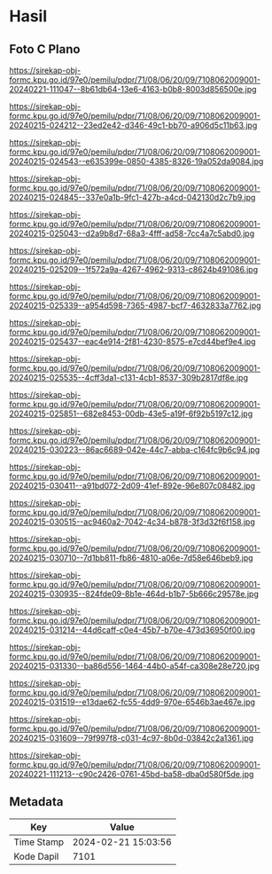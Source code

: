 # Hasil

## Foto C Plano

https://sirekap-obj-formc.kpu.go.id/97e0/pemilu/pdpr/71/08/06/20/09/7108062009001-20240221-111047--8b61db64-13e6-4163-b0b8-8003d856500e.jpg

https://sirekap-obj-formc.kpu.go.id/97e0/pemilu/pdpr/71/08/06/20/09/7108062009001-20240215-024212--23ed2e42-d346-49c1-bb70-a906d5c11b63.jpg

https://sirekap-obj-formc.kpu.go.id/97e0/pemilu/pdpr/71/08/06/20/09/7108062009001-20240215-024543--e635399e-0850-4385-8326-19a052da9084.jpg

https://sirekap-obj-formc.kpu.go.id/97e0/pemilu/pdpr/71/08/06/20/09/7108062009001-20240215-024845--337e0a1b-9fc1-427b-a4cd-042130d2c7b9.jpg

https://sirekap-obj-formc.kpu.go.id/97e0/pemilu/pdpr/71/08/06/20/09/7108062009001-20240215-025043--d2a9b8d7-68a3-4fff-ad58-7cc4a7c5abd0.jpg

https://sirekap-obj-formc.kpu.go.id/97e0/pemilu/pdpr/71/08/06/20/09/7108062009001-20240215-025209--1f572a9a-4267-4962-9313-c8624b491086.jpg

https://sirekap-obj-formc.kpu.go.id/97e0/pemilu/pdpr/71/08/06/20/09/7108062009001-20240215-025339--a954d598-7365-4987-bcf7-4632833a7762.jpg

https://sirekap-obj-formc.kpu.go.id/97e0/pemilu/pdpr/71/08/06/20/09/7108062009001-20240215-025437--eac4e914-2f81-4230-8575-e7cd44bef9e4.jpg

https://sirekap-obj-formc.kpu.go.id/97e0/pemilu/pdpr/71/08/06/20/09/7108062009001-20240215-025535--4cff3da1-c131-4cb1-8537-309b2817df8e.jpg

https://sirekap-obj-formc.kpu.go.id/97e0/pemilu/pdpr/71/08/06/20/09/7108062009001-20240215-025851--682e8453-00db-43e5-a19f-6f92b5197c12.jpg

https://sirekap-obj-formc.kpu.go.id/97e0/pemilu/pdpr/71/08/06/20/09/7108062009001-20240215-030223--86ac6689-042e-44c7-abba-c164fc9b6c94.jpg

https://sirekap-obj-formc.kpu.go.id/97e0/pemilu/pdpr/71/08/06/20/09/7108062009001-20240215-030411--a91bd072-2d09-41ef-892e-96e807c08482.jpg

https://sirekap-obj-formc.kpu.go.id/97e0/pemilu/pdpr/71/08/06/20/09/7108062009001-20240215-030515--ac9460a2-7042-4c34-b878-3f3d32f6f158.jpg

https://sirekap-obj-formc.kpu.go.id/97e0/pemilu/pdpr/71/08/06/20/09/7108062009001-20240215-030710--7d1bb811-fb86-4810-a06e-7d58e646beb9.jpg

https://sirekap-obj-formc.kpu.go.id/97e0/pemilu/pdpr/71/08/06/20/09/7108062009001-20240215-030935--824fde09-8b1e-464d-b1b7-5b666c29578e.jpg

https://sirekap-obj-formc.kpu.go.id/97e0/pemilu/pdpr/71/08/06/20/09/7108062009001-20240215-031214--44d6caff-c0e4-45b7-b70e-473d36950f00.jpg

https://sirekap-obj-formc.kpu.go.id/97e0/pemilu/pdpr/71/08/06/20/09/7108062009001-20240215-031330--ba86d556-1464-44b0-a54f-ca308e28e720.jpg

https://sirekap-obj-formc.kpu.go.id/97e0/pemilu/pdpr/71/08/06/20/09/7108062009001-20240215-031519--e13dae62-fc55-4dd9-970e-6546b3ae467e.jpg

https://sirekap-obj-formc.kpu.go.id/97e0/pemilu/pdpr/71/08/06/20/09/7108062009001-20240215-031609--79f997f8-c031-4c97-8b0d-03842c2a1361.jpg

https://sirekap-obj-formc.kpu.go.id/97e0/pemilu/pdpr/71/08/06/20/09/7108062009001-20240221-111213--c90c2426-0761-45bd-ba58-dba0d580f5de.jpg


## Metadata

| Key        | Value               |
| ---------- | ------------------- |
| Time Stamp | 2024-02-21 15:03:56 |
| Kode Dapil | 7101                |



